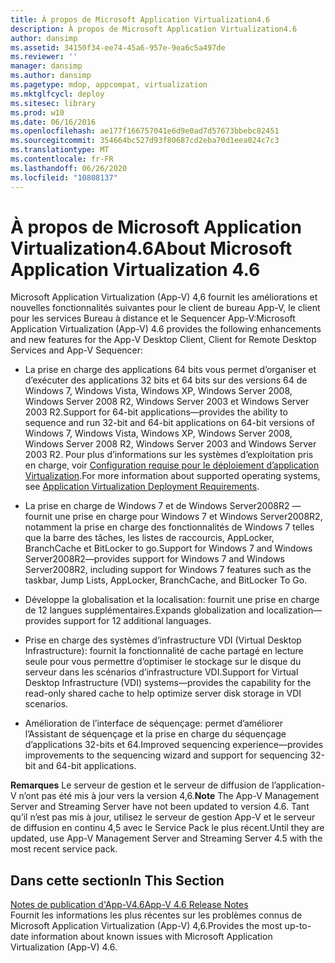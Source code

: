 ```yaml
---
title: À propos de Microsoft Application Virtualization4.6
description: À propos de Microsoft Application Virtualization4.6
author: dansimp
ms.assetid: 34150f34-ee74-45a6-957e-9ea6c5a497de
ms.reviewer: ''
manager: dansimp
ms.author: dansimp
ms.pagetype: mdop, appcompat, virtualization
ms.mktglfcycl: deploy
ms.sitesec: library
ms.prod: w10
ms.date: 06/16/2016
ms.openlocfilehash: ae177f166757041e6d9e0ad7d57673bbebc82451
ms.sourcegitcommit: 354664bc527d93f80687cd2eba70d1eea024c7c3
ms.translationtype: MT
ms.contentlocale: fr-FR
ms.lasthandoff: 06/26/2020
ms.locfileid: "10808137"
---
```

# <span data-ttu-id="1bd86-103">À propos de Microsoft Application Virtualization4.6</span><span class="sxs-lookup"><span data-stu-id="1bd86-103">About Microsoft Application Virtualization 4.6</span></span>


<span data-ttu-id="1bd86-104">Microsoft Application Virtualization (App-V) 4,6 fournit les améliorations et nouvelles fonctionnalités suivantes pour le client de bureau App-V, le client pour les services Bureau à distance et le Sequencer App-V:</span><span class="sxs-lookup"><span data-stu-id="1bd86-104">Microsoft Application Virtualization (App-V) 4.6 provides the following enhancements and new features for the App-V Desktop Client, Client for Remote Desktop Services and App-V Sequencer:</span></span>

-   <span data-ttu-id="1bd86-105">La prise en charge des applications 64 bits vous permet d’organiser et d’exécuter des applications 32 bits et 64 bits sur des versions 64 de Windows 7, Windows Vista, Windows XP, Windows Server 2008, Windows Server 2008 R2, Windows Server 2003 et Windows Server 2003 R2.</span><span class="sxs-lookup"><span data-stu-id="1bd86-105">Support for 64-bit applications—provides the ability to sequence and run 32-bit and 64-bit applications on 64-bit versions of Windows 7, Windows Vista, Windows XP, Windows Server 2008, Windows Server 2008 R2, Windows Server 2003 and Windows Server 2003 R2.</span></span> <span data-ttu-id="1bd86-106">Pour plus d’informations sur les systèmes d’exploitation pris en charge, voir [Configuration requise pour le déploiement d’application Virtualization](application-virtualization-deployment-requirements.md).</span><span class="sxs-lookup"><span data-stu-id="1bd86-106">For more information about supported operating systems, see [Application Virtualization Deployment Requirements](application-virtualization-deployment-requirements.md).</span></span>

-   <span data-ttu-id="1bd86-107">La prise en charge de Windows 7 et de Windows Server2008R2 — fournit une prise en charge pour Windows 7 et Windows Server2008R2, notamment la prise en charge des fonctionnalités de Windows 7 telles que la barre des tâches, les listes de raccourcis, AppLocker, BranchCache et BitLocker to go.</span><span class="sxs-lookup"><span data-stu-id="1bd86-107">Support for Windows 7 and Windows Server2008R2—provides support for Windows 7 and Windows Server2008R2, including support for Windows 7 features such as the taskbar, Jump Lists, AppLocker, BranchCache, and BitLocker To Go.</span></span>

-   <span data-ttu-id="1bd86-108">Développe la globalisation et la localisation: fournit une prise en charge de 12 langues supplémentaires.</span><span class="sxs-lookup"><span data-stu-id="1bd86-108">Expands globalization and localization—provides support for 12 additional languages.</span></span>

-   <span data-ttu-id="1bd86-109">Prise en charge des systèmes d’infrastructure VDI (Virtual Desktop Infrastructure): fournit la fonctionnalité de cache partagé en lecture seule pour vous permettre d’optimiser le stockage sur le disque du serveur dans les scénarios d’infrastructure VDI.</span><span class="sxs-lookup"><span data-stu-id="1bd86-109">Support for Virtual Desktop Infrastructure (VDI) systems—provides the capability for the read-only shared cache to help optimize server disk storage in VDI scenarios.</span></span>

-   <span data-ttu-id="1bd86-110">Amélioration de l’interface de séquençage: permet d’améliorer l’Assistant de séquençage et la prise en charge du séquençage d’applications 32-bits et 64.</span><span class="sxs-lookup"><span data-stu-id="1bd86-110">Improved sequencing experience—provides improvements to the sequencing wizard and support for sequencing 32-bit and 64-bit applications.</span></span>

<span data-ttu-id="1bd86-111">**Remarques**  Le serveur de gestion et le serveur de diffusion de l’application-V n’ont pas été mis à jour vers la version 4,6.</span><span class="sxs-lookup"><span data-stu-id="1bd86-111">**Note** The App-V Management Server and Streaming Server have not been updated to version 4.6.</span></span> <span data-ttu-id="1bd86-112">Tant qu’il n’est pas mis à jour, utilisez le serveur de gestion App-V et le serveur de diffusion en continu 4,5 avec le Service Pack le plus récent.</span><span class="sxs-lookup"><span data-stu-id="1bd86-112">Until they are updated, use App-V Management Server and Streaming Server 4.5 with the most recent service pack.</span></span>

 

## <span data-ttu-id="1bd86-113">Dans cette section</span><span class="sxs-lookup"><span data-stu-id="1bd86-113">In This Section</span></span>


<a href="" id="app-v-4-6-release-notes"></a>[<span data-ttu-id="1bd86-114">Notes de publication d'App-V4.6</span><span class="sxs-lookup"><span data-stu-id="1bd86-114">App-V 4.6 Release Notes</span></span>](app-v-46-release-notes.md)  
<span data-ttu-id="1bd86-115">Fournit les informations les plus récentes sur les problèmes connus de Microsoft Application Virtualization (App-V) 4,6.</span><span class="sxs-lookup"><span data-stu-id="1bd86-115">Provides the most up-to-date information about known issues with Microsoft Application Virtualization (App-V) 4.6.</span></span>

 

 





